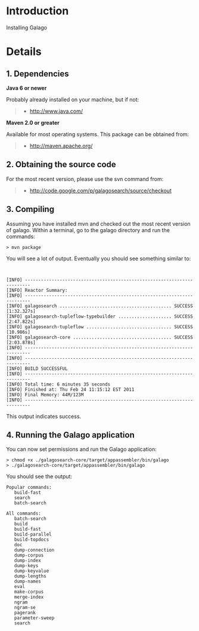 # Introduction #

Installing Galago

# Details #

## 1. Dependencies ##

**Java 6 or newer**

Probably already installed on your machine,
but if not:
> - http://www.java.com/

**Maven 2.0 or greater**

Available for most operating systems. This package can be obtained from:
> - http://maven.apache.org/

## 2. Obtaining the source code ##

For the most recent version, please use the svn command from:
> - http://code.google.com/p/galagosearch/source/checkout


## 3. Compiling ##

Assuming you have installed mvn and checked out the most recent version of galago. Within a terminal, go to the galago directory and run the commands:

```
> mvn package
```

You will see a lot of output.
Eventually you should see something similar to:

```


[INFO] ------------------------------------------------------------------------
[INFO] Reactor Summary:
[INFO] ------------------------------------------------------------------------
[INFO] galagosearch .......................................... SUCCESS [1:32.327s]
[INFO] galagosearch-tupleflow-typebuilder .................... SUCCESS [2:47.822s]
[INFO] galagosearch-tupleflow ................................ SUCCESS [10.986s]
[INFO] galagosearch-core ..................................... SUCCESS [2:03.878s]
[INFO] ------------------------------------------------------------------------
[INFO] ------------------------------------------------------------------------
[INFO] BUILD SUCCESSFUL
[INFO] ------------------------------------------------------------------------
[INFO] Total time: 6 minutes 35 seconds
[INFO] Finished at: Thu Feb 24 11:15:12 EST 2011
[INFO] Final Memory: 44M/123M
[INFO] ------------------------------------------------------------------------
```

This output indicates success.

## 4. Running the Galago application ##

You can now set permissions and run the Galago application:

```
> chmod +x ./galagosearch-core/target/appassembler/bin/galago
> ./galagosearch-core/target/appassembler/bin/galago
```

You should see the output:

```
Popular commands:
   build-fast
   search
   batch-search

All commands:
   batch-search
   build
   build-fast
   build-parallel
   build-topdocs
   doc
   dump-connection
   dump-corpus
   dump-index
   dump-keys
   dump-keyvalue
   dump-lengths
   dump-names
   eval
   make-corpus
   merge-index
   ngram
   ngram-se
   pagerank
   parameter-sweep
   search
```